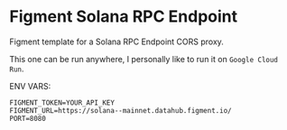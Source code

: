 # Figment Solana RPC Endpoint

Figment template for a Solana RPC Endpoint CORS proxy.

This one can be run anywhere, I personally like to run it on
`Google Cloud Run`.

ENV VARS:
```
FIGMENT_TOKEN=YOUR_API_KEY
FIGMENT_URL=https://solana--mainnet.datahub.figment.io/
PORT=8080
```